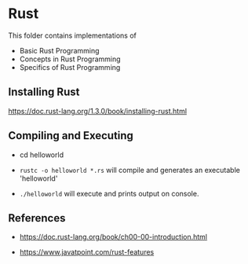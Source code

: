 # Rust

This folder contains implementations of

- Basic Rust Programming
- Concepts in Rust Programming
- Specifics of Rust Programming


## Installing Rust
https://doc.rust-lang.org/1.3.0/book/installing-rust.html

## Compiling and Executing
- cd helloworld
- `rustc -o helloworld *.rs` will compile and generates an executable 'helloworld'

- `./helloworld` will execute and prints output on console.


## References
- https://doc.rust-lang.org/book/ch00-00-introduction.html

- https://www.javatpoint.com/rust-features
